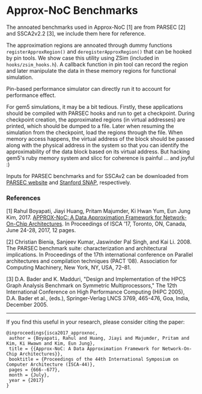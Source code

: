 Approx-NoC Benchmarks
==========================================

The annoated benchmarks used in Approx-NoC [1] are from PARSEC [2] and
SSCA2v2.2 [3], we include them here for reference.

The approximation regions are annoated through dummy functions
`registerApproxRegion()` and `deregisterApproxRegion()` that can be hooked by
pin tools. We show case this utility using ZSim (included in
`hooks/zsim_hooks.h`). A callback function in pin tool can record the region
and later manipulate the data in these memory regions for functional
simulation.

Pin-based performance simulator can directly run it to account for performance
effect.

For gem5 simulations, it may be a bit tedious. Firstly, these applications
should be compiled with PARSEC hooks and run to get a checkpoint. During
checkpoint creation, the approximated regions (in virtual addresses) are
printed, which should be dumped to a file. Later when resuming the simulation
from the checkpoint, load the regions through the file. When memory access
happens, the virtual address of the block should be passed along with the
physical address in the system so that you can identify the approximability of
the data block based on its virtual address. But hacking gem5's ruby memory
system and slicc for coherence is painful ... and joyful :)

Inputs for PARSEC benchmarks and for SSCAv2 can be downloaded from
[PARSEC website](https://parsec.cs.princeton.edu/download.htm) and
[Stanford SNAP](http://snap.stanford.edu/data/index.html), respectively.


### References

[1] Rahul Boyapati, Jiayi Huang, Pritam Majumder, Ki Hwan Yum, Eun Jung Kim,
2017. [APPROX-NoC: A Data Approximation Framework for Network-On-Chip
Architectures](https://jyhuang91.github.io/papers/isca2017-approxnoc.pdf). In
Proceedings of ISCA ’17, Toronto, ON, Canada, June 24-28, 2017, 12 pages.

[2] Christian Bienia, Sanjeev Kumar, Jaswinder Pal Singh, and Kai Li. 2008. The
PARSEC benchmark suite: characterization and architectural implications. In
Proceedings of the 17th international conference on Parallel architectures and
compilation techniques (PACT ’08). Association for Computing Machinery, New
York, NY, USA, 72–81.

[3] D.A. Bader and K. Madduri, "Design and Implementation of the HPCS Graph
Analysis Benchmark on Symmetric Multiprocessors," The 12th International
Conference on High Performance Computing (HiPC 2005), D.A. Bader et al.,
(eds.), Springer-Verlag LNCS 3769, 465-476, Goa, India, December 2005.

---

If you find this useful in your research, please consider citing the paper:

    @inproceedings{isca2017_approxnoc,
     author = {Boyapati, Rahul and Huang, Jiayi and Majumder, Pritam and Kim, Ki Hwawn and Kim, Eun Jung},
     title = {{Approx-NoC: A Data Approximation Framework for Network-On-Chip Architectures}},
     booktitle = {Proceedings of the 44th International Symposium on Computer Architecture (ISCA-44)},
     pages = {666--677},
     month = {July},
     year = {2017}
    }
